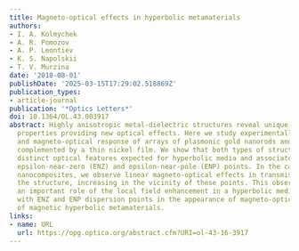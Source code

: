 ```yaml
---
title: Magneto-optical effects in hyperbolic metamaterials
authors:
- I. A. Kolmychek
- A. R. Pomozov
- A. P. Leontiev
- K. S. Napolskii
- T. V. Murzina
date: '2018-08-01'
publishDate: '2025-03-15T17:29:02.518869Z'
publication_types:
- article-journal
publication: '*Optics Letters*'
doi: 10.1364/OL.43.003917
abstract: Highly anisotropic metal-dielectric structures reveal unique dispersion
  properties providing new optical effects. Here we study experimentally linear optical
  and magneto-optical response of arrays of plasmonic gold nanorods and similar structures
  complemented by a thin nickel film. We show that both types of structures reveal
  distinct optical features expected for hyperbolic media and associated with the
  epsilon-near-zero (ENZ) and epsilon-near-pole (ENP) points. In the case of Ni-containing
  nanocomposites, we observe linear magneto-optical effects in transmission through
  the structure, increasing in the vicinity of these points. This observation reveals
  an important role of the local field enhancement in a hyperbolic medium associated
  with ENZ and ENP dispersion points in the appearance of magneto-optical activity
  of magnetic hyperbolic metamaterials.
links:
- name: URL
  url: https://opg.optica.org/abstract.cfm?URI=ol-43-16-3917
---
```

